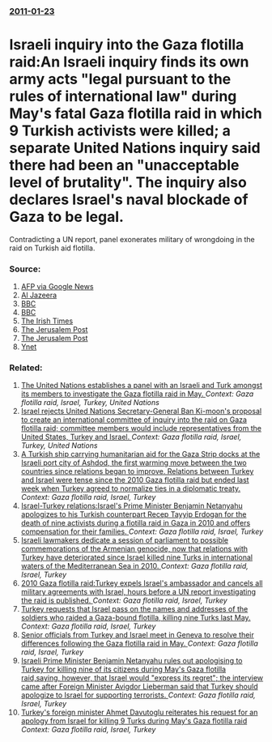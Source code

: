 ### [2011-01-23](/news/2011/01/23/index.md)

# Israeli inquiry into the Gaza flotilla raid:An Israeli inquiry finds its own army acts "legal pursuant to the rules of international law" during May's fatal Gaza flotilla raid in which 9 Turkish activists were killed; a separate United Nations inquiry said there had been an "unacceptable level of brutality". The inquiry also declares Israel's naval blockade of Gaza to be legal. 

Contradicting a UN report, panel exonerates military of wrongdoing in the raid on Turkish aid flotilla.


### Source:

1. [AFP via Google News](http://www.google.com/hostednews/afp/article/ALeqM5ggJP6H7igMkfEEjpW97JXHjN6ykA?docId=CNG.0974f2ca1c91adea909b6017dc4d554e.7d1)
2. [Al Jazeera](http://english.aljazeera.net/news/middleeast/2011/01/20111238232857676.html)
3. [BBC](http://www.bbc.co.uk/news/world-middle-east-12260983)
4. [BBC](http://www.bbc.co.uk/news/world-middle-east-12262617)
5. [The Irish Times](http://www.irishtimes.com/newspaper/breaking/2011/0123/breaking10.html)
6. [The Jerusalem Post](http://www.jpost.com/DiplomacyAndPolitics/Article.aspx?id=204858)
7. [The Jerusalem Post](http://www.jpost.com/NationalNews/Article.aspx?id=204876)
8. [Ynet](http://www.ynetnews.com/articles/0,7340,L-4017772,00.html)

### Related:

1. [The United Nations establishes a panel with an Israeli and Turk amongst its members to investigate the Gaza flotilla raid in May. ](/news/2010/08/2/the-united-nations-establishes-a-panel-with-an-israeli-and-turk-amongst-its-members-to-investigate-the-gaza-flotilla-raid-in-may.md) _Context: Gaza flotilla raid, Israel, Turkey, United Nations_
2. [Israel rejects United Nations Secretary-General Ban Ki-moon's proposal to create an international committee of inquiry into the raid on Gaza flotilla raid; committee members would include representatives from the United States, Turkey and Israel. ](/news/2010/06/6/israel-rejects-united-nations-secretary-general-ban-ki-moon-s-proposal-to-create-an-international-committee-of-inquiry-into-the-raid-on-gaza.md) _Context: Gaza flotilla raid, Israel, Turkey, United Nations_
3. [A Turkish ship carrying humanitarian aid for the Gaza Strip docks at the Israeli port city of Ashdod, the first warming move between the two countries since relations began to improve. Relations between Turkey and Israel were tense since the 2010 Gaza flotilla raid but ended last week when Turkey agreed to normalize ties in a diplomatic treaty. ](/news/2016/07/4/a-turkish-ship-carrying-humanitarian-aid-for-the-gaza-strip-docks-at-the-israeli-port-city-of-ashdod-the-first-warming-move-between-the-two.md) _Context: Gaza flotilla raid, Israel, Turkey_
4. [Israel-Turkey relations:Israel's Prime Minister Benjamin Netanyahu apologizes to his Turkish counterpart Recep Tayyip Erdogan for the death of nine activists during a flotilla raid in Gaza in 2010 and offers compensation for their families. ](/news/2013/03/22/israelaturkey-relations-pisrael-s-prime-minister-benjamin-netanyahu-apologizes-to-his-turkish-counterpart-recep-tayyip-erdoaan-for-the-de.md) _Context: Gaza flotilla raid, Israel, Turkey_
5. [Israeli lawmakers dedicate a session of parliament to possible commemorations of the Armenian genocide, now that relations with Turkey have deteriorated since Israel killed nine Turks in international waters of the Mediterranean Sea in 2010. ](/news/2012/06/12/israeli-lawmakers-dedicate-a-session-of-parliament-to-possible-commemorations-of-the-armenian-genocide-now-that-relations-with-turkey-have.md) _Context: Gaza flotilla raid, Israel, Turkey_
6. [2010 Gaza flotilla raid:Turkey expels Israel's ambassador and cancels all military agreements with Israel, hours before a UN report investigating the raid is published. ](/news/2011/09/2/2010-gaza-flotilla-raid-pturkey-expels-israel-s-ambassador-and-cancels-all-military-agreements-with-israel-hours-before-a-un-report-investi.md) _Context: Gaza flotilla raid, Israel, Turkey_
7. [Turkey requests that Israel pass on the names and addresses of the soldiers who raided a Gaza-bound flotilla, killing nine Turks last May. ](/news/2011/05/14/turkey-requests-that-israel-pass-on-the-names-and-addresses-of-the-soldiers-who-raided-a-gaza-bound-flotilla-killing-nine-turks-last-may.md) _Context: Gaza flotilla raid, Israel, Turkey_
8. [Senior officials from Turkey and Israel meet in Geneva to resolve their differences following the Gaza flotilla raid in May. ](/news/2010/12/6/senior-officials-from-turkey-and-israel-meet-in-geneva-to-resolve-their-differences-following-the-gaza-flotilla-raid-in-may.md) _Context: Gaza flotilla raid, Israel, Turkey_
9. [Israeli Prime Minister Benjamin Netanyahu rules out apologising to Turkey for killing nine of its citizens during May's Gaza flotilla raid,saying, however, that Israel would "express its regret"; the interview came after Foreign Minister Avigdor Lieberman said that Turkey should apologize to Israel for supporting terrorists. ](/news/2010/12/27/israeli-prime-minister-benjamin-netanyahu-rules-out-apologising-to-turkey-for-killing-nine-of-its-citizens-during-may-s-gaza-flotilla-raid-s.md) _Context: Gaza flotilla raid, Israel, Turkey_
10. [Turkey's foreign minister Ahmet Davutoglu reiterates his request for an apology from Israel for killing 9 Turks during May's Gaza flotilla raid ](/news/2010/12/25/turkey-s-foreign-minister-ahmet-davutoalu-reiterates-his-request-for-an-apology-from-israel-for-killing-9-turks-during-may-s-gaza-flotilla.md) _Context: Gaza flotilla raid, Israel, Turkey_
